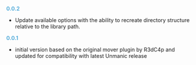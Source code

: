 
**<span style="color:#56adda">0.0.2</span>**
- Update available options with the ability to recreate directory structure relative to the library path.

**<span style="color:#56adda">0.0.1</span>**
- initial version based on the original mover plugin by R3dC4p and 
  updated for compatibility with latest Unmanic release
